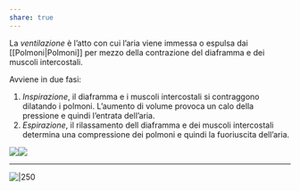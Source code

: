 ```yaml
---
share: true
---
```

La *ventilazione* è l’atto con cui l’aria viene immessa o espulsa dai [[Polmoni|Polmoni]] per mezzo della contrazione del diaframma e dei muscoli intercostali.

Avviene in due fasi:
1. *Inspirazione*, il diaframma e i muscoli intercostali si contraggono dilatando i polmoni. L’aumento di volume provoca un calo della pressione e quindi l’entrata dell’aria.
2. *Espirazione*, il rilassamento dell diaframma e dei muscoli intercostali determina una compressione dei polmoni e quindi la fuoriuscita dell’aria.

![](479ddc29daeefd8d3edeec61c4904f4d_MD5%201.png)![](8ecb6bc053d8890fc2850f03ecebc881_MD5%201.png)

---
![|250](a891f57918e56f3ac183253ded66f916_MD5%201.png)